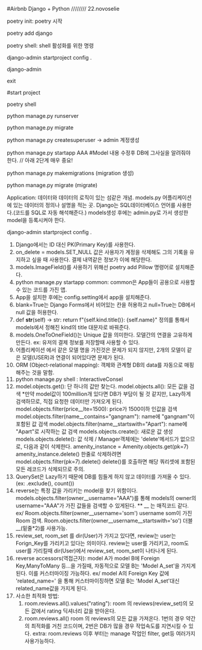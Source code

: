 #Airbnb Django + Python //////// 22.novoselie

poetry init: poetry 시작

poetry add django

poetry shell: shell 활성화를 위한 명령

django-admin startproject config .

django-admin

exit

#start project

poetry shell

python manage.py runserver

python manage.py migrate

python manage.py createsuperuser -> admin 계정생성

python manage.py startapp AAA #Model 내용 수정후 DB에 그사실을 알려줘야 한다. // 아래 2단계 매우 중요!

python manage.py makemigrations (migration 생성)

python manage.py migrate (migrate)

Application: 데이터와 데이터의 로직이 있는 섬같은 개념. models.py 어플리케이션에 있는 데이터의 정의나 
설명을 적는 곳. Django는 SQL데이터베이스 언어를 사용한다.(코드를 SQL로 자동 해석해준다.) models생성 
후에는 admin.py로 가서 생성한 model을 등록시켜야 한다.

django-admin startproject config .

1. Django에서는 ID 대신 PK(Primary Key)를 사용한다.
2. on_delete = models.SET_NULL 값은 사용자가 계정을 삭제해도 그의 기록을 유지하고 싶을 때 사용한다. 
    결제 내역같은 정보가 이에 해당한다.
3. models.ImageField()를 사용하기 위해선 poetry add Pillow 명령어로 설치해준다.
4. python manage.py startapp common: common은 App들이 공용으로 사용할 수 있는 코드를 가진 앱.
5. App을 설치한 후에는 config.setting에서 app을 설치해준다.
6. blank=True는 Django Forms에서 비어있는 칸을 허용하고
    null=True는 DB에서 null 값을 허용한다.
7. def __str__(self) -> str:
        return f"{self.kind.title()}: {self.name}" 
    정의를 통해서 models에서 정해진 kind의 title 대문자로 바꿔준다.
8. models.OneToOneField()는 Unique 값을 의미한다. 모델간의 연결을 고유하게 만든다.
   ex: 유저의 결제 정보를 저장할때 사용할 수 있다.
9. 어플리케이션 에서 같은 모델 명을 가진것은 문제가 되지 않지만, 2개의 모델이 같은 모델(USER)과 연결이 되어있다면 문제가 된다.
10. ORM (Object-relational mapping): 객체와 관계형 DB의 data를 자동으로 매핑해주는 것을 말함.
11. python manage.py shell : InteractiveConsel
12. model.objects.get(): 단 하나의 값만 찾는다.
    model.objects.all(): 모든 값을 검색
     *만약 model값이 100million개 있다면 DB가 부담이 될 것 같지만, Lazy하게 검색하므로, 직접 요청한 데이터만 가져오게 된다.
    model.objects.filter(price__lte=1500): price가 1500이하 인값을 검색
    model.objects.filter(name__contains="gangnam"): name에 "gangnam"이 포함된 값 검색
    model.objects.filter(name__startswith="Apart"): name에 "Apart"로 시작하는 값 검색
    models.objects.create(): 새로운 값 생성
    models.objects.delete(): 값 삭제 / Manager객체에는 'delete'메서드가 없으므로, 
    다음과 같이 삭제한다.
    amenity_instance = Amenity.objects.get(pk=7)
    amenity_instance.delete()
    한줄로 삭제하려면 
    model.objects.filter(pk=7).delete()
    delete()를 호출하면 해당 쿼리셋에 포함된 모든 레코드가 삭제되므로 주의.
13. QuerySet은 Lazy하기 때문에 DB를 힘들게 하지 않고 데이터를 가져올 수 있다.(ex: .exclude(),   count())
14. reverse는 특정 값을 가리키는 model을 찾기 위함이다.
    models.objects.filter(owner__username="AAA")를 통해 models의 owner의 username="AAA"가 가진 값들을 검색할 수 있게된다.
    ** __ 는 매직코드 같다.
    ex/ Room.objects.filter(owner__username='som') username som이 가진 Room 검색.
        Room.objects.filter(owner__username__startswith='so') 더블 __(밑줄*2)를 사용가능.
15. review_set, room_set 를 dir(User)가 가지고 있다면, review는 user는 Forign_Key를 가리키고 있다는 의미이다. review는 user를 가리키고, room도 user를 가리킬때 dir(User)에서 review_set, room_set이 나타나게 된다.       
16. reverse accessors(역접근자): model A가 model B에 Foreign Key,ManyToMany 등...을 가질때, 
    자동적으로 모델 B는 'Model A_set'을 가지게 된다. 이를 커스터마이징 가능하다.
    ex/ model A의 Foreign Key 값에 'related_name=' 을 통해 커스터마이징하면 
    모델 B는 'Model A_set'대신 related_name값을 가지게 된다.
17. 사소한 최적화 방법: 
    1. room.reviews.all().values("rating"):
        room 의 reviews(review_set)의 모든 값에서 rating 딕셔너리 값을 받아온다.
    2. room.reviews.all()
        room 의 reviews의 모든 값을 가져온다.
    1번의 경우 약간의 최적화를 거친 코드이며, 2번은 DB가 많을 경우 작업속도를 지연시킬 수 있다.
    extra: room.reviews 이후 부터는 manage 작업인 filter, get등 여러가지 사용가능하다.